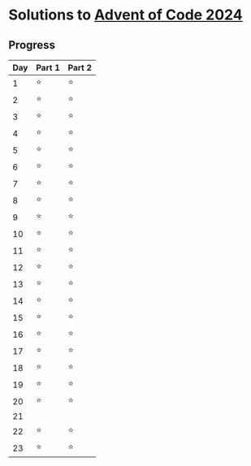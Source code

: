 # Solutions to [Advent of Code 2024](https://adventofcode.com/)

## Progress
| Day | Part 1 | Part 2 |
| --- | ------ | ------ |
| 1 | :star: | :star: |
| 2 | :star: | :star: |
| 3 | :star: | :star: |
| 4 | :star: | :star: |
| 5 | :star: | :star: |
| 6 | :star: | :star: |
| 7 | :star: | :star: |
| 8 | :star: | :star: |
| 9 | :star: | :star: |
| 10 | :star: | :star: |
| 11 | :star: | :star: |
| 12 | :star: | :star: |
| 13 | :star: | :star: |
| 14 | :star: | :star: |
| 15 | :star: | :star: |
| 16 | :star: | :star: |
| 17 | :star: | :star: |
| 18 | :star: | :star: |
| 19 | :star: | :star: |
| 20 | :star: | :star: |
| 21 | | |
| 22 | :star: | :star: |
| 23 | :star: | :star: |